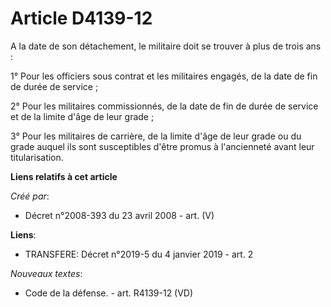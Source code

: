 # Article D4139-12

A la date de son détachement, le militaire doit se trouver à plus de trois ans :

1° Pour les officiers sous contrat et les militaires engagés, de la date de fin de durée de service ;

2° Pour les militaires commissionnés, de la date de fin de durée de service et de la limite d'âge de leur grade ;

3° Pour les militaires de carrière, de la limite d'âge de leur grade ou du grade auquel ils sont susceptibles d'être promus à
l'ancienneté avant leur titularisation.

**Liens relatifs à cet article**

_Créé par_:

  - Décret n°2008-393 du 23 avril 2008 - art. (V)

**Liens**:

  - TRANSFERE: Décret n°2019-5 du 4 janvier 2019 - art. 2

_Nouveaux textes_:

  - Code de la défense. - art. R4139-12 (VD)
